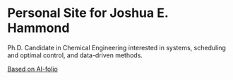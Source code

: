 # Personal Site for Joshua E. Hammond

Ph.D. Candidate in Chemical Engineering interested in systems, scheduling and optimal control, and data-driven methods.

[Based on AI-folio](https://alshedivat.github.io/al-folio/)

